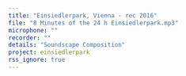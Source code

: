 ```yaml
---
title: "Einsiedlerpark, Vienna - rec 2016"
file: "8 Minutes of the 24 h Einsiedlerpark.mp3"
microphone: ""
recorder: ""
details: "Soundscape Composition"
project: einsiedlerpark
rss_ignore: true
---
```

